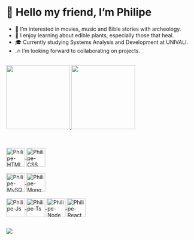 # 👋 Hello my friend, I’m Philipe

- 👀 I’m interested in movies, music and Bible stories with archeology.
- 🌱 I enjoy learning about edible plants, especially those that heal.
- 🎓 Currently studying Systems Analysis and Development at UNIVALI.
- .🔥 I’m looking forward to collaborating on projects.

##

<div align="left">
  <a href="https://github.com/PhilipeAnderson">
  <img height="170em" src="https://github-readme-stats.vercel.app/api?username=PhilipeAnderson&show_icons=true&theme=cobalt&include_all_commits=true&count_private=true"/>
  <img height="170em" src="https://github-readme-stats.vercel.app/api/top-langs/?username=PhilipeAnderson&layout=compact&langs_count=7&theme=jolly"/>
</div>
  
  ##
  
<div style="display: inline_block"><br>
  <img align="center" alt="Philipe-HTML" height="50" width="50" src="https://cdn.jsdelivr.net/gh/devicons/devicon/icons/html5/html5-original.svg">
  <img align="center" alt="Philipe-CSS" height="50" width="50" src="https://cdn.jsdelivr.net/gh/devicons/devicon/icons/css3/css3-original.svg">
</div>
  
<div style="display: inline_block"><br>
  <img align="center" alt="Philipe-MySQL" height="50" width="50" src="https://cdn.jsdelivr.net/gh/devicons/devicon/icons/mysql/mysql-original.svg">
  <img align="center" alt="Philipe-Mongo" height="50" width="50" src="https://cdn.jsdelivr.net/gh/devicons/devicon/icons/mongodb/mongodb-original.svg">
</div>
  
<div style="display: inline_block"><br>
  <img align="center" alt="Philipe-Js" height="50" width="50" src="https://cdn.jsdelivr.net/gh/devicons/devicon/icons/javascript/javascript-original.svg">
  <img align="center" alt="Philipe-Ts" height="50" width="50" src="https://cdn.jsdelivr.net/gh/devicons/devicon/icons/typescript/typescript-original.svg">
  <img align="center" alt="Philipe-Node" height="50" width="50" src="https://cdn.jsdelivr.net/gh/devicons/devicon/icons/nodejs/nodejs-original.svg">
  <img align="center" alt="Philipe-React" height="50" width="50" src="https://cdn.jsdelivr.net/gh/devicons/devicon/icons/react/react-original.svg">
</div>

<!-- <div style="display: inline_block"><br>
  <img  align="center" alt="Philipe-PhotoShop" height="50" width="50" src="https://cdn.jsdelivr.net/gh/devicons/devicon/icons/photoshop/photoshop-plain.svg">
  <img  align="center" alt="Philipe-Illustrator" height="50" width="50" src="https://cdn.jsdelivr.net/gh/devicons/devicon/icons/illustrator/illustrator-plain.svg">
  <img  align="center" alt="Philipe-AfterEffects" height="50" width="50" src="https://cdn.jsdelivr.net/gh/devicons/devicon/icons/aftereffects/aftereffects-original.svg">
  <img  align="center" alt="Philipe-Premier" height="50" width="50" src="https://cdn.jsdelivr.net/gh/devicons/devicon/icons/premierepro/premierepro-original.svg">
</div> -->

  ##
  
<div>
<!--   <a href="https://www.youtube.com/channel/UC_-uuuZbY0AAt9CViNzvc-Q" target="_blank"><img src="https://img.shields.io/badge/YouTube-FF0000?style=for-the-badge&logo=youtube&logoColor=white" target="_blank"></a>
  <a href="https://instagram.com/rafaballerini" target="_blank"><img src="https://img.shields.io/badge/-Instagram-%23E4405F?style=for-the-badge&logo=instagram&logoColor=white" target="_blank"></a>
 	<a href="https://www.twitch.tv/rafaballerinii" target="_blank"><img src="https://img.shields.io/badge/Twitch-9146FF?style=for-the-badge&logo=twitch&logoColor=white" target="_blank"></a>
 <a href="https://discord.gg/wagxzStdcR" target="_blank"><img src="https://img.shields.io/badge/Discord-7289DA?style=for-the-badge&logo=discord&logoColor=white" target="_blank"></a> 
  <a href = "mailto:contatorafaballerini@gmail.com"><img src="https://img.shields.io/badge/-Gmail-%23333?style=for-the-badge&logo=gmail&logoColor=white" target="_blank"></a> -->
  <a href="https://www.linkedin.com/in/philipe-anderson-de-campos-92593864/" target="_blank"><img src="https://img.shields.io/badge/-LinkedIn-%230077B5?style=for-the-badge&logo=linkedin&logoColor=white" target="_blank"></a>  
</div>
  
 
